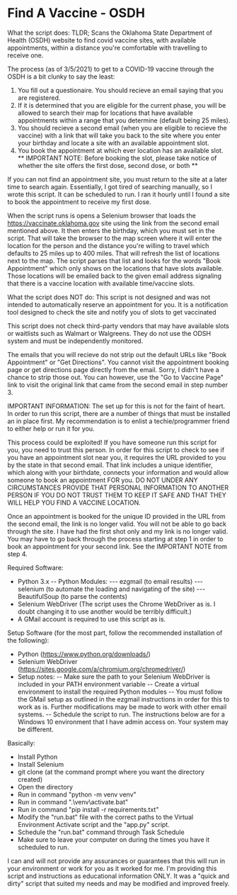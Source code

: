 # Find A Vaccine - OSDH

What the script does:
TLDR; Scans the Oklahoma State Department of Health (OSDH) website to find covid vaccine sites, with available appointments, within a distance you're comfortable with travelling to receive one. 

The process (as of 3/5/2021) to get to a COVID-19 vaccine through the OSDH is a bit clunky to say the least:

1. You fill out a questionaire. You should recieve an email saying that you are registered.
2. If it is determined that you are eligible for the current phase, you will be allowed to search their map for locations that have available appointments within a range that you determine (default being 25 miles). 
3. You should recieve a second email (when you are eligible to recieve the vaccine) with a link that will take you back to the site where you enter your birthday and locate a site with an available appointment slot. 
4. You book the appointment at which ever location has an available slot. ** IMPORTANT NOTE: Before booking the slot, please take notice of whether the site offers the first dose, second dose, or both **

If you can not find an appointment site, you must return to the site at a later time to search again. Essentially, I got tired of searching manually, so I wrote this script. It can be scheduled to run. I ran it hourly until I found a site to book the appointment to receive my first dose. 

When the script runs is opens a Selenium browser that loads the https://vaccinate.oklahoma.gov site using the link from the second email mentioned above. It then enters the birthday, which you must set in the script. That will take the browser to the map screen where it will enter the location for the person and the distance you're willing to travel which defaults to 25 miles up to 400 miles. That will refresh the list of locations next to the map. The script parses that list and looks for the words "Book Appointment" which only shows on the locations that have slots available. Those locations will be emailed back to the given email address signaling that there is a vaccine location with available time/vaccine slots.

What the script does NOT do:
This script is not designed and was not intended to automatically reserve an appointment for you. It is a notification tool designed to check the site and notify you of slots to get vaccinated

This script does not check third-party vendors that may have available slots or waitlists such as Walmart or Walgreens. They do not use the ODSH system and must be independently monitored.

The emails that you will recieve do not strip out the default URLs like "Book Appointment" or "Get Directions". You cannot visit the appointment booking page or get directions page directly from the email. Sorry, I didn't have a chance to strip those out. You can however, use the "Go to Vaccine Page" link to visit the original link that came from the second email in step number 3.

IMPORTANT INFORMATION:
The set up for this is not for the faint of heart. In order to run this script, there are a number of things that must be installed an in place first. My recommendation is to enlist a techie/programmer friend to either help or run it for you. 

This process could be exploited! If you have someone run this script for you, you need to trust this person. In order for this script to check to see if you have an appointment slot near you, it requires the URL provided to you by the state in that second email. That link includes a unique identifier, which along with your birthdate, connects your information and would allow someone to book an appointment FOR you. DO NOT UNDER ANY CIRCUMSTANCES PROVIDE THAT PERSONAL INFORMATION TO ANOTHER PERSON IF YOU DO NOT TRUST THEM TO KEEP IT SAFE AND THAT THEY WILL HELP YOU FIND A VACCINE LOCATION.

Once an appointment is booked for the unique ID provided in the URL from the second email, the link is no longer valid. You will not be able to go back through the site. I have had the first shot only and my link is no longer valid. You may have to go back through the process starting at step 1 in order to book an appointment for your second link. See the IMPORTANT NOTE from step 4.

Required Software:
- Python 3.x
-- Python Modules:
--- ezgmail (to email results)
--- selenium (to automate the loading and navigating of the site)
--- BeautifulSoup (to parse the contents)
- Selenium WebDriver (The script uses the Chrome WebDriver as is. I doubt changing it to use another would be terribly difficult.)
- A GMail account is required to use this script as is.

Setup Software (for the most part, follow the recommended installation of the following):
- Python (https://www.python.org/downloads/)
- Selenium WebDriver (https://sites.google.com/a/chromium.org/chromedriver/)
- Setup notes:
-- Make sure the path to your Selenium WebDriver is included in your PATH environment variable
-- Create a virtual environment to install the required Python modules
-- You must follow the GMail setup as outlined in the ezgmail instructions in order for this to work as is. Further modifications may be made to work with other email systems.
-- Schedule the script to run. The instructions below are for a Windows 10 environment that I have admin access on. Your system may be different.

Basically:
- Install Python
- Install Selenium
- git clone <repo> (at the command prompt where you want the directory created)
- Open the directory
- Run in command "python -m venv venv"
- Run in command ".\venv\activate.bat"
- Run in command "pip install -r requirements.txt"
- Modify the "run.bat" file with the correct paths to the Virtual Environment Activate script and the "app.py" script.
- Schedule the "run.bat" command through Task Schedule
- Make sure to leave your computer on during the times you have it scheduled to run.

I can and will not provide any assurances or guarantees that this will run in your environment or work for you as it worked for me. I'm providing this script and instructions as educational information ONLY. It was a "quick and dirty" script that suited my needs and may be modified and improved freely. 
